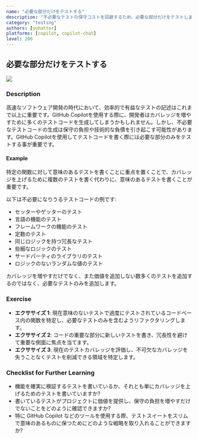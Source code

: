 ```yaml
---
name: "必要な部分だけをテストする"
description: "不必要なテストの保守コストを回避するため、必要な部分だけをテストします。"
category: "testing"
authors: [yuhattor] 
platforms: [copilot, copilot-chat]
level: 200
---
```


## 必要な部分だけをテストする

<img src="https://img.shields.io/badge/Lv0-Pattern_Idea-blueviolet">

### Description

高速なソフトウェア開発の時代において、効率的で有益なテストの記述はこれまで以上に重要です。GitHub Copilotを使用する際に、開発者はカバレッジを増やすために多くのテストコードを生成してしまうかもしれません。しかし、不必要なテストコードの生成は保守の負担や技術的な負債を引き起こす可能性があります。GitHub Copilotを使用してテストコードを書く際には必要な部分のみをテストする事が重要です。

#### Example

特定の関数に対して意味のあるテストを書くことに重点を置くことで、カバレッジを上げるために複数のテストを書く代わりに、意味のあるテストを書くことが重要です。

以下は不必要になりうるテストコードの例です:

- セッターやゲッターのテスト
- 言語の機能のテスト
- フレームワークの機能のテスト
- 定数のテスト
- 同じロジックを持つ冗長なテスト
- 些細なロジックのテスト
- サードパーティのライブラリのテスト
- ロジックのないランダムな値のテスト

カバレッジを増やすだけでなく、また価値を追加しない数多くのテストを追加するのではなく、必要なテストのみを追加します。

### Exercise

- **エクササイズ 1**: 現在意味のないテストで過度にテストされているコードベース内の関数を特定し、必要なテストのみを含むようリファクタリングします。
- **エクササイズ 2**: コードの重要な部分に新しいテストを書き、冗長性を避けて重要な側面に焦点を当てます。
- **エクササイズ 3**: 現在のテストカバレッジを評価し、不可欠なカバレッジを失うことなくテストを削減できる領域を特定します。

### Checklist for Further Learning

- 機能を確実に検証するテストを書いているか、それとも単にカバレッジを上げるためのテストを書いていますか?
- 書いているテストがプロジェクトに価値を提供し、保守の負担を増やすだけでないことをどのように確認できますか?
- 特に GitHub Copilot などのツールを使用する際、テストスイートをスリムで意味のあるものに保つためにどのような戦略を取り入れることができますか?
